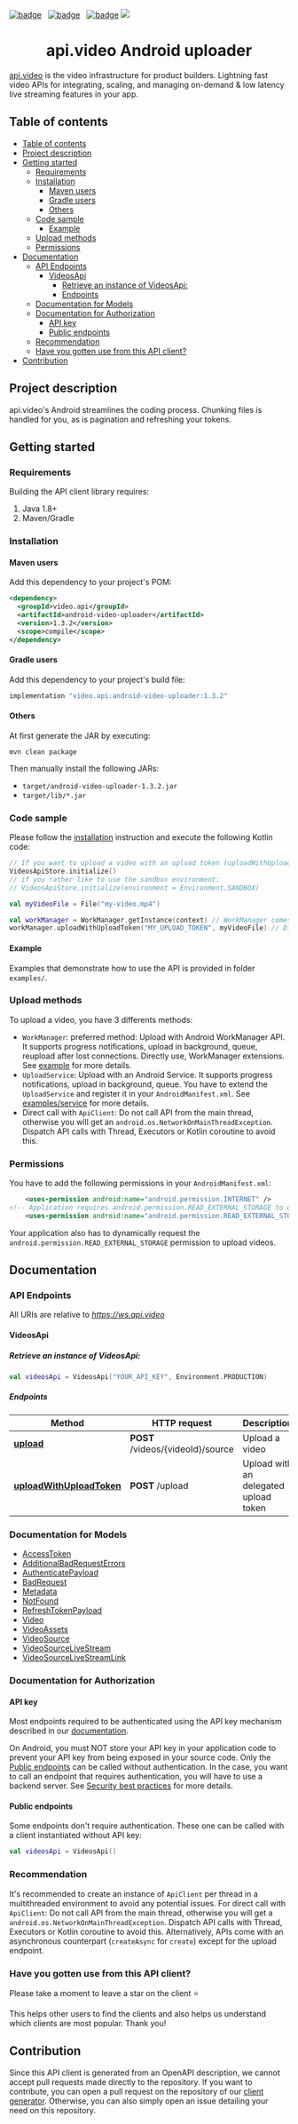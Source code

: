 <!--<documentation_excluded>-->
[![badge](https://img.shields.io/twitter/follow/api_video?style=social)](https://twitter.com/intent/follow?screen_name=api_video) &nbsp; [![badge](https://img.shields.io/github/stars/apivideo/api.video-android-uploader?style=social)](https://github.com/apivideo/api.video-android-uploader) &nbsp; [![badge](https://img.shields.io/discourse/topics?server=https%3A%2F%2Fcommunity.api.video)](https://community.api.video)
![](https://github.com/apivideo/.github/blob/main/assets/apivideo_banner.png)
<h1 align="center">api.video Android uploader</h1>

[api.video](https://api.video) is the video infrastructure for product builders. Lightning fast video APIs for integrating, scaling, and managing on-demand & low latency live streaming features in your app.

## Table of contents

- [Table of contents](#table-of-contents)
- [Project description](#project-description)
- [Getting started](#getting-started)
  - [Requirements](#requirements)
  - [Installation](#installation)
    - [Maven users](#maven-users)
    - [Gradle users](#gradle-users)
    - [Others](#others)
  - [Code sample](#code-sample)
    - [Example](#example)
  - [Upload methods](#upload-methods)
  - [Permissions](#permissions)
- [Documentation](#documentation)
  - [API Endpoints](#api-endpoints)
    - [VideosApi](#videosapi)
      - [Retrieve an instance of VideosApi:](#retrieve-an-instance-of-videosapi)
      - [Endpoints](#endpoints)
  - [Documentation for Models](#documentation-for-models)
  - [Documentation for Authorization](#documentation-for-authorization)
    - [API key](#api-key)
    - [Public endpoints](#public-endpoints)
  - [Recommendation](#recommendation)
  - [Have you gotten use from this API client?](#have-you-gotten-use-from-this-api-client)
- [Contribution](#contribution)

<!--</documentation_excluded>-->
<!--<documentation_only>
---
title: api.video Android video uploader
meta: 
  description: The official api.video Android video uploader for api.video. [api.video](https://api.video/) is the video infrastructure for product builders. Lightning fast video APIs for integrating, scaling, and managing on-demand & low latency live streaming features in your app.
---

# api.video Android video uploader

[api.video](https://api.video/) is the video infrastructure for product builders. Lightning fast video APIs for integrating, scaling, and managing on-demand & low latency live streaming features in your app.

</documentation_only>-->
## Project description

api.video's Android  streamlines the coding process. Chunking files is handled for you, as is pagination and refreshing your tokens.

## Getting started

### Requirements

Building the API client library requires:
1. Java 1.8+
2. Maven/Gradle

### Installation

#### Maven users

Add this dependency to your project's POM:

```xml
<dependency>
  <groupId>video.api</groupId>
  <artifactId>android-video-uploader</artifactId>
  <version>1.3.2</version>
  <scope>compile</scope>
</dependency>
```

#### Gradle users

Add this dependency to your project's build file:

```groovy
implementation "video.api:android-video-uploader:1.3.2"
```

#### Others

At first generate the JAR by executing:

```shell
mvn clean package
```

Then manually install the following JARs:

* `target/android-video-uploader-1.3.2.jar`
* `target/lib/*.jar`

### Code sample

Please follow the [installation](#installation) instruction and execute the following Kotlin code:

```kotlin
// If you want to upload a video with an upload token (uploadWithUploadToken):
VideosApiStore.initialize()
// if you rather like to use the sandbox environment:
// VideosApiStore.initialize(environment = Environment.SANDBOX)

val myVideoFile = File("my-video.mp4")

val workManager = WorkManager.getInstance(context) // WorkManager comes from package "androidx.work:work-runtime"
workManager.uploadWithUploadToken("MY_UPLOAD_TOKEN", myVideoFile) // Dispatch the upload with the WorkManager
```

#### Example

Examples that demonstrate how to use the API is provided in folder `examples/`.

### Upload methods

To upload a video, you have 3 differents methods:
* `WorkManager`: preferred method: Upload with Android WorkManager API. It supports progress notifications, upload in background, queue, reupload after lost connections. Directly use, WorkManager extensions. See [example](https://github.com/apivideo/api.video-android-uploader/tree/main/examples/workmanager) for more details.
* `UploadService`: Upload with an Android Service. It supports progress notifications, upload in background, queue. You have to extend the `UploadService` and register it in your `AndroidManifest.xml`. See [examples/service](https://github.com/apivideo/api.video-android-uploader/tree/main/examples/service) for more details.
* Direct call with `ApiClient`: Do not call API from the main thread, otherwise you will get an `android.os.NetworkOnMainThreadException`. Dispatch API calls with Thread, Executors or Kotlin coroutine to avoid this.

### Permissions

You have to add the following permissions in your `AndroidManifest.xml`:

```xml
    <uses-permission android:name="android.permission.INTERNET" />
<!-- Application requires android.permission.READ_EXTERNAL_STORAGE to upload videos` -->
    <uses-permission android:name="android.permission.READ_EXTERNAL_STORAGE" />
``` 

Your application also has to dynamically request the `android.permission.READ_EXTERNAL_STORAGE` permission to upload videos.

## Documentation

### API Endpoints

All URIs are relative to *https://ws.api.video*


#### VideosApi


##### Retrieve an instance of VideosApi:
```kotlin
val videosApi = VideosApi("YOUR_API_KEY", Environment.PRODUCTION)
```



##### Endpoints

Method | HTTP request | Description
------------- | ------------- | -------------
[**upload**](https://github.com/apivideo/api.video-android-uploader/blob/main/docs/VideosApi.md#upload) | **POST** /videos/{videoId}/source | Upload a video
[**uploadWithUploadToken**](https://github.com/apivideo/api.video-android-uploader/blob/main/docs/VideosApi.md#uploadWithUploadToken) | **POST** /upload | Upload with an delegated upload token



### Documentation for Models

 - [AccessToken](https://github.com/apivideo/api.video-android-uploader/blob/main/docs/AccessToken.md)
 - [AdditionalBadRequestErrors](https://github.com/apivideo/api.video-android-uploader/blob/main/docs/AdditionalBadRequestErrors.md)
 - [AuthenticatePayload](https://github.com/apivideo/api.video-android-uploader/blob/main/docs/AuthenticatePayload.md)
 - [BadRequest](https://github.com/apivideo/api.video-android-uploader/blob/main/docs/BadRequest.md)
 - [Metadata](https://github.com/apivideo/api.video-android-uploader/blob/main/docs/Metadata.md)
 - [NotFound](https://github.com/apivideo/api.video-android-uploader/blob/main/docs/NotFound.md)
 - [RefreshTokenPayload](https://github.com/apivideo/api.video-android-uploader/blob/main/docs/RefreshTokenPayload.md)
 - [Video](https://github.com/apivideo/api.video-android-uploader/blob/main/docs/Video.md)
 - [VideoAssets](https://github.com/apivideo/api.video-android-uploader/blob/main/docs/VideoAssets.md)
 - [VideoSource](https://github.com/apivideo/api.video-android-uploader/blob/main/docs/VideoSource.md)
 - [VideoSourceLiveStream](https://github.com/apivideo/api.video-android-uploader/blob/main/docs/VideoSourceLiveStream.md)
 - [VideoSourceLiveStreamLink](https://github.com/apivideo/api.video-android-uploader/blob/main/docs/VideoSourceLiveStreamLink.md)


### Documentation for Authorization

#### API key

Most endpoints required to be authenticated using the API key mechanism described in our [documentation](https://docs.api.video/reference#authentication).

On Android, you must NOT store your API key in your application code to prevent your API key from being exposed in your source code.
Only the [Public endpoints](#public-endpoints) can be called without authentication.
In the case, you want to call an endpoint that requires authentication, you will have to use a backend server. See [Security best practices](https://docs.api.video/sdks/security) for more details.


#### Public endpoints

Some endpoints don't require authentication. These one can be called with a client instantiated without API key:
```kotlin
val videosApi = VideosApi()
```

### Recommendation

It's recommended to create an instance of `ApiClient` per thread in a multithreaded environment to avoid any potential issues.
For direct call with `ApiClient`: Do not call API from the main thread, otherwise you will get a `android.os.NetworkOnMainThreadException`. Dispatch API calls with Thread, Executors or Kotlin coroutine to avoid this. Alternatively, APIs come with an asynchronous counterpart (`createAsync` for `create`) except for the upload endpoint.

### Have you gotten use from this API client?

Please take a moment to leave a star on the client ⭐

This helps other users to find the clients and also helps us understand which clients are most popular. Thank you!

## Contribution

Since this API client is generated from an OpenAPI description, we cannot accept pull requests made directly to the repository. If you want to contribute, you can open a pull request on the repository of our [client generator](https://github.com/apivideo/api-client-generator). Otherwise, you can also simply open an issue detailing your need on this repository.